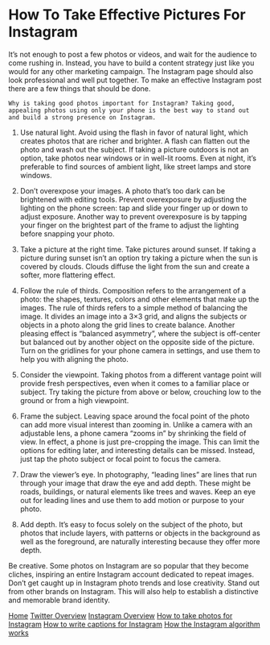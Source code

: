 # How To Take Effective Pictures For Instagram



It’s not enough to post a few photos or videos, and wait for the audience to come rushing in. Instead, you have to build a content strategy just like you would for any other marketing campaign. The Instagram page should also look professional and well put together. To make an effective Instagram post there are a few things that should be done.

	Why is taking good photos important for Instagram? Taking good, appealing photos using only your phone is the best way to stand out and build a strong presence on Instagram. 

1. Use natural light.
Avoid using the flash in favor of natural light, which creates photos that are richer and brighter. A flash can flatten out the photo and wash out the subject. If taking a picture outdoors is not an option,  take photos near windows or in well-lit rooms. Even at night, it’s preferable to find sources of ambient light, like street lamps and store windows.

2. Don’t overexpose your images.
A photo that’s too dark can be brightened with editing tools. Prevent overexposure by adjusting the lighting on the phone screen: tap and slide your finger up or down to adjust exposure. Another way to prevent overexposure is by tapping your finger on the brightest part of the frame to adjust the lighting before snapping your photo.

3. Take a picture at the right time.
Take pictures around sunset. If taking a picture during sunset isn’t an option try taking a picture when the sun is covered by clouds. Clouds diffuse the light from the sun and create a softer, more flattering effect.

4. Follow the rule of thirds.
Composition refers to the arrangement of a photo: the shapes, textures, colors and other elements that make up the images. The rule of thirds refers to a simple method of balancing the image. It divides an image into a 3×3 grid, and aligns the subjects or objects in a photo along the grid lines to create balance. Another pleasing effect is “balanced asymmetry”, where the subject is off-center but balanced out by another object on the opposite side of the picture. Turn on the gridlines for your phone camera in settings, and use them to help you with aligning the photo.

5. Consider the viewpoint.
Taking photos from a different vantage point will provide fresh perspectives, even when it comes to a familiar place or subject. Try taking the picture from above or below, crouching low to the ground or from a high viewpoint.

6. Frame the subject.
Leaving space around the focal point of the photo can add more visual interest than zooming in. Unlike a camera with an adjustable lens, a phone camera “zooms in” by shrinking the field of view. In effect, a phone is  just pre-cropping the image. This can limit the options for editing later, and interesting details can be missed. Instead, just tap the photo subject or focal point to focus the camera.

7. Draw the viewer’s eye.
In photography, “leading lines” are lines that run through your image that draw the eye and add depth. These might be roads, buildings, or natural elements like trees and waves. Keep an eye out for leading lines and use them to add motion or purpose to your photo.

8. Add depth.
It’s easy to focus solely on the subject of the photo, but photos that include layers, with patterns or objects in the background as well as the foreground, are naturally interesting because they offer more depth.

Be creative.
Some photos on Instagram are so popular that they become cliches, inspiring an entire Instagram account dedicated to repeat images. Don’t get caught up in Instagram photo trends and lose creativity. Stand out from other brands on Instagram. This will also help to establish a distinctive and memorable brand identity.

[Home](./README.md)
[Twitter Overview](./twitter-overview.md)
[Instagram Overview](./instagram-overview.md)
  [How to take photos for Instagram](./take-pics-for-insta.md)
  [How to write captions for Instagram](./write-captions-for-insta.md)
  [How the Instagram algorithm works](./algorithm-insta.md)